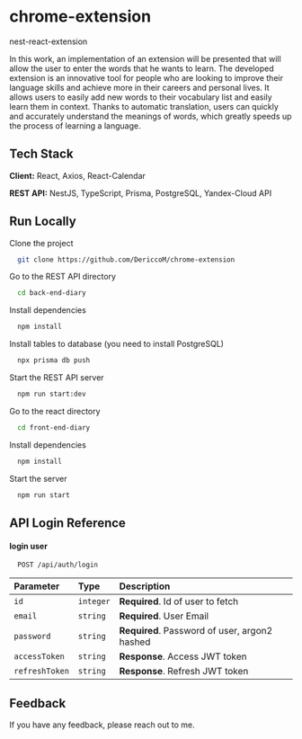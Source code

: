 # chrome-extension
nest-react-extension

In this work, an implementation of an extension will be presented that will allow the user to enter the words that he wants to learn. The developed extension is an innovative tool for people who are looking to improve their language skills and achieve more in their careers and personal lives. It allows users to easily add new words to their vocabulary list and easily learn them in context. Thanks to automatic translation, users can quickly and accurately understand the meanings of words, which greatly speeds up the process of learning a language.

## Tech Stack

**Client:** React, Axios, React-Calendar

**REST API:** NestJS, TypeScript, Prisma, PostgreSQL, Yandex-Cloud API


## Run Locally

Clone the project

```bash
  git clone https://github.com/DericcoM/chrome-extension
```

Go to the REST API directory

```bash
  cd back-end-diary
```

Install dependencies

```bash
  npm install
```

Install tables to database (you need to install PostgreSQL)

```bash
  npx prisma db push
```

Start the REST API server

```bash
  npm run start:dev
```

Go to the react directory

```bash
  cd front-end-diary
```

Install dependencies

```bash
  npm install
```

Start the server

```bash
  npm run start
```

## API Login Reference

#### login user

```http
  POST /api/auth/login
```

| Parameter | Type     | Description                                   |
| :-------- | :------- | :---------------------------------------------|
| `id`      | `integer`| **Required**.  Id of user to fetch            |
| `email`   | `string` | **Required**. User Email                      |
| `password`| `string` | **Required**. Password of user, argon2 hashed |
| `accessToken`| `string` | **Response**. Access JWT token |
| `refreshToken`| `string` |**Response**.  Refresh JWT token |


## Feedback

If you have any feedback, please reach out to me.
